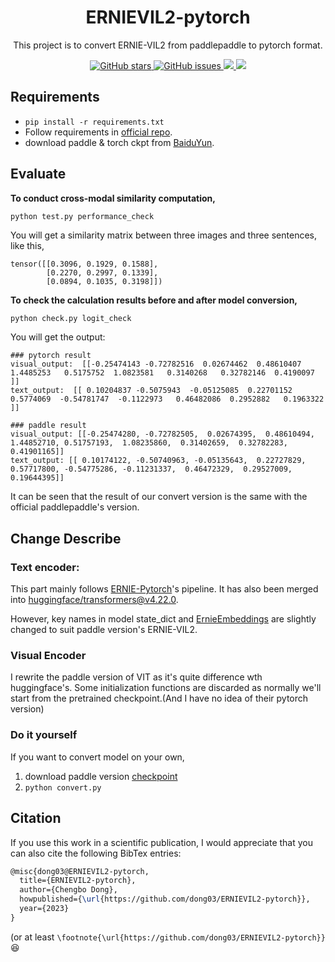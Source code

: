 <h1 align="center">ERNIEVIL2-pytorch</h1>

<p align="center">This project is to convert ERNIE-VIL2 from paddlepaddle to pytorch format.</p>

<p align="center">
  <a href="https://github.com/dong03/ERNIEVIL2-pytorch/stargazers">
    <img src="https://img.shields.io/github/stars/dong03/ERNIEVIL2-pytorch.svg?colorA=orange&colorB=orange&logo=github"
         alt="GitHub stars">
  </a>
  <a href="https://github.com/dong03/ERNIEVIL2-pytorch/issues">
        <img src="https://img.shields.io/github/issues/dong03/ERNIEVIL2-pytorch.svg"
             alt="GitHub issues">
  </a>
  <a href="https://github.com/dong03/ERNIEVIL2-pytorch/">
        <img src="https://img.shields.io/github/last-commit/dong03/ERNIEVIL2-pytorch.svg">
  </a>
   <a href="https://github.com/dong03/ERNIEVIL2-pytorch/blob/master/LICENSE">
        <img src="https://img.shields.io/github/license/dong03/ERNIEVIL2-pytorch.svg">
  </a>
  
</p>



## Requirements
- ```pip install -r requirements.txt```
- Follow requirements in [official repo](https://github.com/PaddlePaddle/ERNIE/tree/ernie-kit-open-v1.0/Research/ERNIE-ViL2).
- download paddle & torch ckpt from [BaiduYun](https://pan.baidu.com/s/1fqt51Gisra6Rqk9OCC0ovQ?pwd=kaxr).

## Evaluate
**To conduct cross-modal similarity computation,** 
```
python test.py performance_check
```
You will get a similarity matrix between three images and three sentences, like this,
```
tensor([[0.3096, 0.1929, 0.1588],
        [0.2270, 0.2997, 0.1339],
        [0.0894, 0.1035, 0.3198]])
```
**To check the calculation results before and after model conversion,**

```bash
python check.py logit_check
```

You will get the output:

```output
### pytorch result
visual_output:  [[-0.25474143 -0.72782516  0.02674462  0.48610407  1.4485253   0.5175752  1.0823581   0.3140268   0.32782146  0.4190097 ]]
text_output:  [[ 0.10204837 -0.5075943  -0.05125085  0.22701152  0.5774069  -0.54781747  -0.1122973   0.46482086  0.2952882   0.1963322 ]]

### paddle result
visual_output: [[-0.25474280, -0.72782505,  0.02674395,  0.48610494,  1.44852710, 0.51757193,  1.08235860,  0.31402659,  0.32782283,  0.41901165]]
text_output: [[ 0.10174122, -0.50740963, -0.05135643,  0.22727829,  0.57717800, -0.54775286, -0.11231337,  0.46472329,  0.29527009,  0.19644395]]

```

It can be seen that the result of our convert version is the same with the official paddlepaddle's version.

## Change Describe

### **Text encoder**:
This part mainly follows [ERNIE-Pytorch](https://github.com/nghuyong/ERNIE-Pytorch)'s pipeline. It has also been merged into [huggingface/transformers@v4.22.0](https://github.com/huggingface/transformers/releases/tag/v4.22.0).

However, key names in model state_dict and [ErnieEmbeddings](ernievil2torch/transformers/ERNIE.py) are slightly changed to suit paddle version's ERNIE-VIL2.

### **Visual Encoder**
I rewrite the paddle version of VIT as it's quite difference wth huggingface's. Some initialization functions are discarded as normally we'll start from the pretrained checkpoint.(And I have no idea of their pytorch version)

### **Do it yourself**
If you want to convert model on your own, 

1. download paddle version [checkpoint](http://bj.bcebos.com/wenxin-models/ERNIE_VIL2_BASE_ViT.pdparams)
2. ```python convert.py```


## Citation

If you use this work in a scientific publication, I would appreciate that you can also cite the following BibTex entries:

```latex
@misc{dong03@ERNIEVIL2-pytorch,
  title={ERNIEVIL2-pytorch},
  author={Chengbo Dong},
  howpublished={\url{https://github.com/dong03/ERNIEVIL2-pytorch}},
  year={2023}
}
```

(or at least 
```\footnote{\url{https://github.com/dong03/ERNIEVIL2-pytorch}}``` 😆